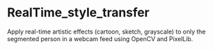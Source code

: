 # RealTime_style_transfer
Apply real-time artistic effects (cartoon, sketch, grayscale) to only the segmented person in a webcam feed using OpenCV and PixelLib.
